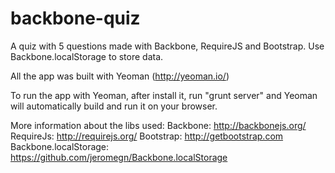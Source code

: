 backbone-quiz
=============

A quiz with 5 questions made with Backbone, RequireJS and Bootstrap. Use Backbone.localStorage to store data.

All the app was built with Yeoman (http://yeoman.io/)

To run the app with Yeoman, after install it, run "grunt server" and Yeoman will automatically build and run it on your browser.


More information about the libs used:
Backbone: http://backbonejs.org/
RequireJs: http://requirejs.org/
Bootstrap: http://getbootstrap.com
Backbone.localStorage: https://github.com/jeromegn/Backbone.localStorage
